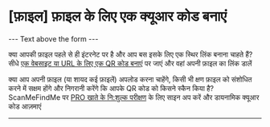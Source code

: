 <h1>[फ़ाइल] फ़ाइल के लिए एक क्यूआर कोड बनाएं</h1>

--- Text above the form ---

<p class="smfm-static-file-link">क्या आपकी फ़ाइल पहले से ही इंटरनेट पर है और आप बस इसके लिए एक स्थिर लिंक बनाना चाहते हैं?<br>
<span class="hint">सीधे <a href="#static:url">एक वेबसाइट या URL के लिए एक QR कोड बनाएं</a> पर जाएं और वहां अपनी फ़ाइल का लिंक डालें</span></p >

<p class="smfm-static-file-upload">क्या आप अपनी फ़ाइल (या शायद कई फ़ाइलें) अपलोड करना चाहेंगे, किसी भी क्षण फ़ाइल को संशोधित करने में सक्षम होंगे और निगरानी करेंगे कि आपके QR कोड को किसने स्कैन किया है?<br>
<span class="hint">ScanMeFindMe पर <a href="#pro">PRO खाते के नि:शुल्क परीक्षण</a> के लिए साइन अप करें और डायनामिक क्यूआर कोड आज़माएं</span></p>

----------
